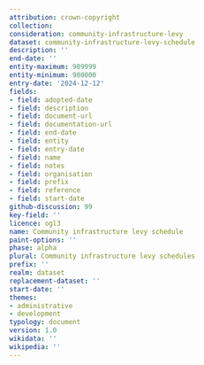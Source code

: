 ```yaml
---
attribution: crown-copyright
collection:
consideration: community-infrastructure-levy
dataset: community-infrastructure-levy-schedule
description: ''
end-date: ''
entity-maximum: 909999
entity-minimum: 900000
entry-date: '2024-12-12'
fields:
- field: adopted-date
- field: description
- field: document-url
- field: documentation-url
- field: end-date
- field: entity
- field: entry-date
- field: name
- field: notes
- field: organisation
- field: prefix
- field: reference
- field: start-date
github-discussion: 99
key-field: ''
licence: ogl3
name: Community infrastructure levy schedule
paint-options: ''
phase: alpha
plural: Community infrastructure levy schedules
prefix: ''
realm: dataset
replacement-dataset: ''
start-date: ''
themes:
- administrative
- development
typology: document
version: 1.0
wikidata: ''
wikipedia: ''
---
```

